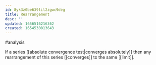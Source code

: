 ```yaml
---
id: 8yk3z0be639lil2zgwc9deg
title: Rearrangement
desc: ''
updated: 1656516216362
created: 1654530813643
---
```

#analysis

If a series [[absolute convergence test|converges absolutely]] then any rearrangement of this series [[converges]] to the same [[limit]].